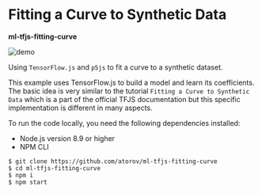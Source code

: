 # Fitting a Curve to Synthetic Data

**ml-tfjs-fitting-curve**

![demo](https://github.com/atorov/ml-tfjs-fitting-curve/blob/master/assets/demo.gif)

Using `TensorFlow.js` and `p5js` to fit a curve to a synthetic dataset.

This example uses TensorFlow.js to build a model and learn its coefficients. The basic idea is very similar to the tutorial `Fitting a Curve to Synthetic Data` which is a part of the official TFJS documentation but this specific implementation is different in many aspects.

To run the code locally, you need the following dependencies installed:

- Node.js version 8.9 or higher
- NPM CLI

```
$ git clone https://github.com/atorov/ml-tfjs-fitting-curve
$ cd ml-tfjs-fitting-curve
$ npm i
$ npm start
```
